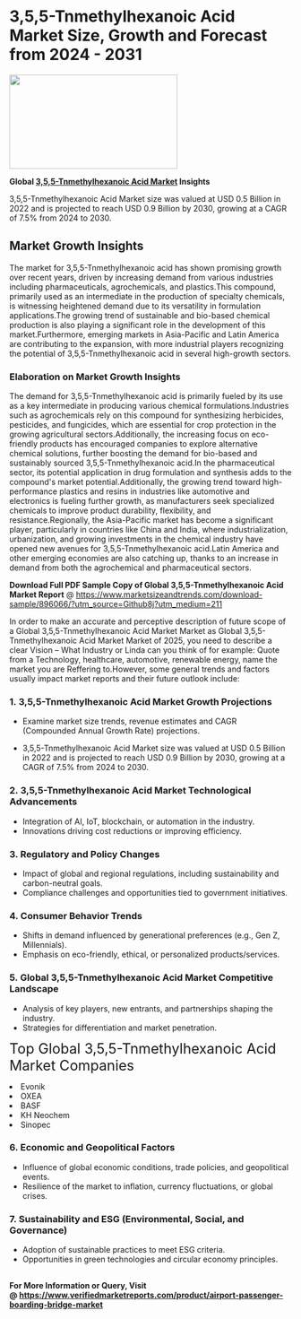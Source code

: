 <H1>3,5,5-Tnmethylhexanoic Acid Market Size, Growth and Forecast from 2024 - 2031</H1><img class="aligncenter size-medium wp-image-584254" src="https://thirdeyenews.in/wp-content/uploads/2024/09/Global-Market-Research-300x168.jpeg" alt="" width="300" height="168" /><p><strong>Global&nbsp;<a href="https://www.marketsizeandtrends.com/download-sample/896066/?utm_source=Github8j?utm_medium=211">3,5,5-Tnmethylhexanoic Acid Market</a> Insights</strong></p><p>3,5,5-Tnmethylhexanoic Acid Market size was valued at USD 0.5 Billion in 2022 and is projected to reach USD 0.9 Billion by 2030, growing at a CAGR of 7.5% from 2024 to 2030.</p><p><h2>Market Growth Insights</h2> The market for 3,5,5-Tnmethylhexanoic acid has shown promising growth over recent years, driven by increasing demand from various industries including pharmaceuticals, agrochemicals, and plastics.This compound, primarily used as an intermediate in the production of specialty chemicals, is witnessing heightened demand due to its versatility in formulation applications.The growing trend of sustainable and bio-based chemical production is also playing a significant role in the development of this market.Furthermore, emerging markets in Asia-Pacific and Latin America are contributing to the expansion, with more industrial players recognizing the potential of 3,5,5-Tnmethylhexanoic acid in several high-growth sectors.<h3>Elaboration on Market Growth Insights</h3> The demand for 3,5,5-Tnmethylhexanoic acid is primarily fueled by its use as a key intermediate in producing various chemical formulations.Industries such as agrochemicals rely on this compound for synthesizing herbicides, pesticides, and fungicides, which are essential for crop protection in the growing agricultural sectors.Additionally, the increasing focus on eco-friendly products has encouraged companies to explore alternative chemical solutions, further boosting the demand for bio-based and sustainably sourced 3,5,5-Tnmethylhexanoic acid.In the pharmaceutical sector, its potential application in drug formulation and synthesis adds to the compound's market potential.Additionally, the growing trend toward high-performance plastics and resins in industries like automotive and electronics is fueling further growth, as manufacturers seek specialized chemicals to improve product durability, flexibility, and resistance.Regionally, the Asia-Pacific market has become a significant player, particularly in countries like China and India, where industrialization, urbanization, and growing investments in the chemical industry have opened new avenues for 3,5,5-Tnmethylhexanoic acid.Latin America and other emerging economies are also catching up, thanks to an increase in demand from both the agrochemical and pharmaceutical sectors.<p><span class=""><strong>Download Full PDF Sample Copy of Global 3,5,5-Tnmethylhexanoic Acid Market Report</strong> @ <a href="https://www.marketsizeandtrends.com/download-sample/896066/?utm_source=Github8j?utm_medium=211" target="_blank">https://www.marketsizeandtrends.com/download-sample/896066/?utm_source=Github8j?utm_medium=211</a></span></p><p>In order to make an accurate and perceptive description of future scope of a Global&nbsp;3,5,5-Tnmethylhexanoic Acid Market Market as Global&nbsp;3,5,5-Tnmethylhexanoic Acid Market Market of 2025, you need to describe a clear Vision &ndash; What Industry or Linda can you think of for example: Quote from a Technology, healthcare, automotive, renewable energy, name the market you are Reffering to.However, some general trends and factors usually impact market reports and their future outlook include:</p><h3>1.&nbsp;<strong>3,5,5-Tnmethylhexanoic Acid Market Growth Projections</strong></h3><ul><li>Examine market size trends, revenue estimates and CAGR (Compounded Annual Growth Rate) projections.</li><li><p>3,5,5-Tnmethylhexanoic Acid Market size was valued at USD 0.5 Billion in 2022 and is projected to reach USD 0.9 Billion by 2030, growing at a CAGR of 7.5% from 2024 to 2030.</p></li></ul><h3>2.&nbsp;<strong>3,5,5-Tnmethylhexanoic Acid Market Technological Advancements</strong></h3><ul><li>Integration of AI, IoT, blockchain, or automation in the industry.</li><li>Innovations driving cost reductions or improving efficiency.</li></ul><h3>3.&nbsp;<strong>Regulatory and Policy Changes</strong></h3><ul><li>Impact of global and regional regulations, including sustainability and carbon-neutral goals.</li><li>Compliance challenges and opportunities tied to government initiatives.</li></ul><h3>4.&nbsp;<strong>Consumer Behavior Trends</strong></h3><ul><li>Shifts in demand influenced by generational preferences (e.g., Gen Z, Millennials).</li><li>Emphasis on eco-friendly, ethical, or personalized products/services.</li></ul><h3>5.&nbsp;<strong>Global 3,5,5-Tnmethylhexanoic Acid Market Competitive Landscape</strong></h3><ul><li>Analysis of key players, new entrants, and partnerships shaping the industry.</li><li>Strategies for differentiation and market penetration.</li></ul><p data-pm-slice="1 1 []"><span style="color: inherit; font-family: inherit; font-size: 25px;">Top Global 3,5,5-Tnmethylhexanoic Acid Market Companies</span></p><div class="" data-test-id=""><p><li>Evonik</li><li> OXEA</li><li> BASF</li><li> KH Neochem</li><li> Sinopec</li></p></div><h3>6.&nbsp;<strong>Economic and Geopolitical Factors</strong></h3><ul><li>Influence of global economic conditions, trade policies, and geopolitical events.</li><li>Resilience of the market to inflation, currency fluctuations, or global crises.</li></ul><h3>7.&nbsp;<strong>Sustainability and ESG (Environmental, Social, and Governance)</strong></h3><ul><li>Adoption of sustainable practices to meet ESG criteria.</li><li>Opportunities in green technologies and circular economy principles.</li></ul><h2><strong style="font-size: 14px;">For More Information or Query, Visit @&nbsp;</strong><a style="background-color: #ffffff; font-size: 14px;" href="https://www.marketsizeandtrends.com/report/355-tnmethylhexanoic-acid-market/" target="_blank">https://www.verifiedmarketreports.com/product/airport-passenger-boarding-bridge-market</a></h2>